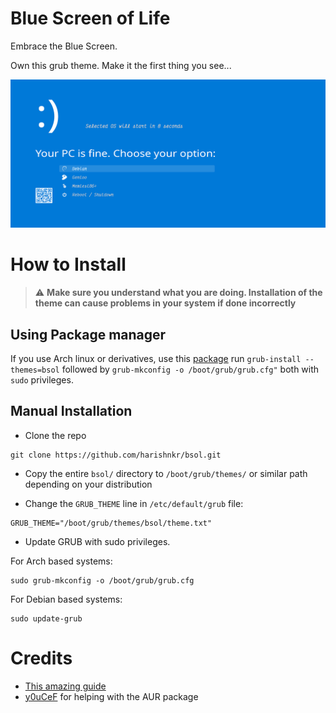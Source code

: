 # Blue Screen of Life

Embrace the Blue Screen. 

Own this grub theme. Make it the first thing you see...

![preview image](preview.png)

# How to Install

> :warning: **Make sure you understand what you are doing. Installation of the theme can cause problems in your system if done incorrectly** 

## Using Package manager

If you use Arch linux or derivatives, use this [package](https://aur.archlinux.org/packages/grub-theme-bsol-git)
run `grub-install --themes=bsol` followed by `grub-mkconfig -o /boot/grub/grub.cfg"` both with `sudo` privileges.

## Manual Installation

- Clone the repo 

```
git clone https://github.com/harishnkr/bsol.git
```

- Copy the entire `bsol/` directory to `/boot/grub/themes/` or similar path depending on your distribution

- Change the `GRUB_THEME` line in `/etc/default/grub` file:

```
GRUB_THEME="/boot/grub/themes/bsol/theme.txt"
```
- Update GRUB with sudo privileges.

For Arch based systems:

```
sudo grub-mkconfig -o /boot/grub/grub.cfg
```


For Debian based systems:

```
sudo update-grub
```

# Credits


- [This amazing guide](http://wiki.rosalab.ru/en/index.php/Grub2_theme_tutorial)
- [y0uCeF](https://github.com/y0uCeF) for helping with the AUR package
